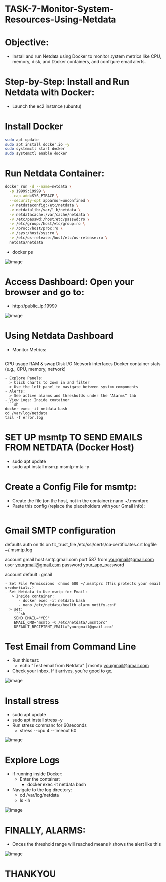 # TASK-7-Monitor-System-Resources-Using-Netdata

# Objective:
- Install and run Netdata using Docker to monitor system metrics like CPU, memory, disk, and Docker containers, and configure email alerts.
# Step-by-Step: Install and Run Netdata with Docker:
- Launch the ec2 instance (ubuntu)
# Install Docker
```sh
sudo apt update
sudo apt install docker.io -y
sudo systemctl start docker
sudo systemctl enable docker
```
# Run Netdata Container:
```sh
docker run -d --name=netdata \
  -p 19999:19999 \
  --cap-add=SYS_PTRACE \
  --security-opt apparmor=unconfined \
  -v netdataconfig:/etc/netdata \
  -v netdatalib:/var/lib/netdata \
  -v netdatacache:/var/cache/netdata \
  -v /etc/passwd:/host/etc/passwd:ro \
  -v /etc/group:/host/etc/group:ro \
  -v /proc:/host/proc:ro \
  -v /sys:/host/sys:ro \
  -v /etc/os-release:/host/etc/os-release:ro \
  netdata/netdata
```
- docker ps
  
![image](https://github.com/user-attachments/assets/8fa7ba28-ca25-43db-b6d7-e6cabb46f96e)

# Access Dashboard: Open your browser and go to:
- http://public_ip:19999

![image](https://github.com/user-attachments/assets/843d8072-832f-407b-aedb-9157a319310c)


# Using Netdata Dashboard
- Monitor Metrics:
  ```sh
CPU usage
RAM & swap
Disk I/O
Network interfaces
Docker container stats (e.g., CPU, memory, network)
```
- Explore Panels:
  > Click charts to zoom in and filter
  > Use the left panel to navigate between system components
- Alerts:
  > See active alarms and thresholds under the “Alarms” tab
- View Logs: Inside container
 ```sh
docker exec -it netdata bash
cd /var/log/netdata
tail -f error.log
```
# SET UP msmtp TO SEND EMAILS FROM NETDATA (Docker Host)
-  sudo apt update
-  sudo apt install msmtp msmtp-mta -y
# Create a Config File for msmtp: 
- Create the file (on the host, not in the container): nano ~/.msmtprc
- Paste this config (replace the placeholders with your Gmail info):
  ```sh
# Gmail SMTP configuration
defaults
auth           on
tls            on
tls_trust_file /etc/ssl/certs/ca-certificates.crt
logfile        ~/.msmtp.log

account        gmail
host           smtp.gmail.com
port           587
from           yourgmail@gmail.com
user           yourgmail@gmail.com
password  your_app_password

account default : gmail
```
- Set File Permissions: chmod 600 ~/.msmtprc (This protects your email credentials.)
- Set Netdata to Use msmtp for Email:
   > Inside container:
      - docker exec -it netdata bash
      - nano /etc/netdata/health_alarm_notify.conf
  > set:
    ```sh
    SEND_EMAIL="YES"
    EMAIL_CMD="msmtp -C /etc/netdata/.msmtprc"
    DEFAULT_RECIPIENT_EMAIL="yourgmail@gmail.com"
   ```
# Test Email from Command Line
- Run this test:
   - echo "Test email from Netdata" | msmtp yourgmail@gmail.com
- Check your inbox. If it arrives, you’re good to go.

![image](https://github.com/user-attachments/assets/c11f097e-90ad-4d1f-a42f-0c6739033fda)

# Install stress
- sudo apt update
- sudo apt install stress -y
- Run stress command for 60seconds
  - stress --cpu 4 --timeout 60

![image](https://github.com/user-attachments/assets/13d1a763-e17e-46fd-abf6-83545205d3ef)

# Explore Logs
-  If running inside Docker:
    -  Enter the container:
          -  docker exec -it netdata bash
- Navigate to the log directory:
    - cd /var/log/netdata
    - ls -lh

![image](https://github.com/user-attachments/assets/589721da-a671-42c7-a01d-df4492614c90)


# FINALLY, ALARMS:
- Onces the threshold range will reached means it shows the alert like this

![image](https://github.com/user-attachments/assets/a3a918c0-48d5-4dfc-9df6-8750829f7ee3)


# THANKYOU
